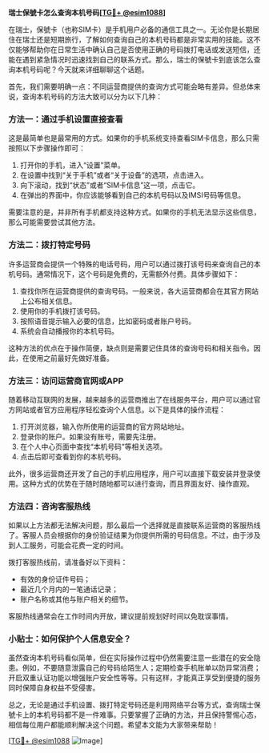 **瑞士保號卡怎么查询本机号码[[TG💪+ @esim1088](https://t.me/s/esim1088)]**

在瑞士，保號卡（也称SIM卡）是手机用户必备的通信工具之一。无论你是长期居住在瑞士还是短期旅行，了解如何查询自己的本机号码都是非常实用的技能。这不仅能够帮助你在日常生活中确认自己是否使用正确的号码拨打电话或发送短信，还能在遇到紧急情况时迅速找到自己的联系方式。那么，瑞士的保號卡到底该怎么查询本机号码呢？今天就来详细聊聊这个话题。

首先，我们需要明确一点：不同运营商提供的查询方式可能会略有差异。但总体来说，查询本机号码的方法大致可以分为以下几种：

### 方法一：通过手机设置直接查看

这是最简单也是最常用的方式。如果你的手机系统支持查看SIM卡信息，那么只需按照以下步骤操作即可：

1. 打开你的手机，进入“设置”菜单。
2. 在设置中找到“关于手机”或者“关于设备”的选项，点击进入。
3. 向下滚动，找到“状态”或者“SIM卡信息”这一项，点击它。
4. 在弹出的界面中，你应该能够看到自己的本机号码以及IMSI号码等信息。

需要注意的是，并非所有手机都支持这种方式。如果你的手机无法显示这些信息，那么可能需要尝试其他方法。

### 方法二：拨打特定号码

许多运营商会提供一个特殊的电话号码，用户可以通过拨打该号码来查询自己的本机号码。通常情况下，这个号码是免费的，无需额外付费。具体步骤如下：

1. 查找你所在运营商提供的查询号码。一般来说，各大运营商都会在其官方网站上公布相关信息。
2. 使用你的手机拨打该号码。
3. 按照语音提示输入必要的信息，比如密码或者账户号码。
4. 系统会自动播报你的本机号码。

这种方法的优点在于操作简便，缺点则是需要记住具体的查询号码和相关指令。因此，在使用之前最好先做好准备。

### 方法三：访问运营商官网或APP

随着移动互联网的发展，越来越多的运营商推出了在线服务平台，用户可以通过官方网站或者官方应用程序轻松查询个人信息。以下是具体的操作流程：

1. 打开浏览器，输入你所使用的运营商的官方网站地址。
2. 登录你的账户。如果没有账号，需要先注册。
3. 在个人中心页面中查找“本机号码”等相关选项。
4. 点击后即可查看到你的本机号码。

此外，很多运营商还开发了自己的手机应用程序，用户可以直接下载安装并登录使用。这种方式的优势在于随时随地都可以进行查询，而且界面友好、操作直观。

### 方法四：咨询客服热线

如果以上方法都无法解决问题，那么最后一个选择就是直接联系运营商的客服热线了。客服人员会根据你的身份验证结果为你提供所需的号码信息。不过，由于涉及到人工服务，可能会花费一定的时间。

拨打客服热线前，请准备好以下资料：
- 有效的身份证件号码；
- 最近几个月内的一笔通话记录；
- 账户名称或其他与账户相关的细节。

客服热线通常会在工作时间内开放，建议提前规划好时间以免耽误事情。

### 小贴士：如何保护个人信息安全？

虽然查询本机号码看似简单，但在实际操作过程中仍然需要注意一些潜在的安全隐患。例如，不要随意泄露自己的号码给陌生人；定期检查手机账单以防异常消费；开启双重认证功能以增强账户安全性等等。只有这样，才能真正享受到便捷的服务同时保障自身权益不受侵害。

总之，无论是通过手机设置、拨打特定号码还是利用网络平台等方式，查询瑞士保號卡上的本机号码都不是一件难事。只要掌握了正确的方法，并且保持警惕心态，相信每位用户都能顺利解决这个问题。希望本文能为大家带来帮助！

[[TG💪+ @esim1088](https://t.me/s/esim1088) ![Image](https://i.postimg.cc/4NQfJmqS/Snipaste-2025-05-13-00-14-12.png)]
